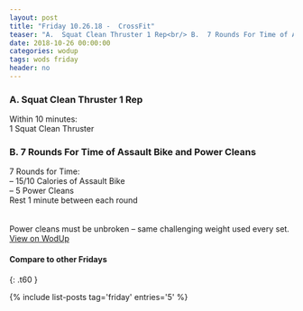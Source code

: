 ```yaml
---
layout: post
title: "Friday 10.26.18 -  CrossFit"
teaser: "A.  Squat Clean Thruster 1 Rep<br/> B.  7 Rounds For Time of Assault Bike and Power Cleans"
date: 2018-10-26 00:00:00
categories: wodup
tags: wods friday
header: no
---
```



<h3>A.  Squat Clean Thruster 1 Rep</h3>
Within 10 minutes:<br/>
1 Squat Clean Thruster<br/>
<h3>B.  7 Rounds For Time of Assault Bike and Power Cleans</h3>
7 Rounds for Time:<br/>– 15/10 Calories of Assault Bike<br/>– 5 Power Cleans<br/>Rest 1 minute between each round<br/>
<br/><br/>Power cleans must be unbroken – same challenging weight used every set.
<a href="https://www.wodup.com/gyms/asphodel/wods/10343" target="blank">View on WodUp</a>


#### Compare to other Fridays
{: .t60 }

{% include list-posts tag='friday' entries='5' %}